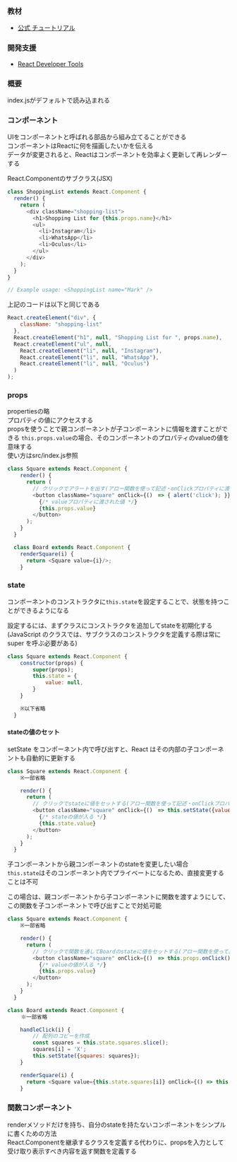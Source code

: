 ### 教材
- [公式 チュートリアル](https://ja.reactjs.org/tutorial/tutorial.html)

### 開発支援
- [React Developer Tools](https://chrome.google.com/webstore/detail/react-developer-tools/fmkadmapgofadopljbjfkapdkoienihi/related?hl=ja)

### 概要
index.jsがデフォルトで読み込まれる

### コンポーネント
UIをコンポーネントと呼ばれる部品から組み立てることができる  
コンポーネントはReactに何を描画したいかを伝える  
データが変更されると、Reactはコンポーネントを効率よく更新して再レンダーする

React.Componentのサブクラス(JSX)
```js
class ShoppingList extends React.Component {
  render() {
    return (
      <div className="shopping-list">
        <h1>Shopping List for {this.props.name}</h1>
        <ul>
          <li>Instagram</li>
          <li>WhatsApp</li>
          <li>Oculus</li>
        </ul>
      </div>
    );
  }
}

// Example usage: <ShoppingList name="Mark" />
```
上記のコードは以下と同じである
```js
React.createElement("div", {
    className: "shopping-list"
  },
  React.createElement("h1", null, "Shopping List for ", props.name),
  React.createElement("ul", null,
    React.createElement("li", null, "Instagram"),
    React.createElement("li", null, "WhatsApp"),
    React.createElement("li", null, "Oculus")
  )
);
```

### props
propertiesの略  
プロパティの値にアクセスする  
propsを使うことで親コンポーネントが子コンポーネントに情報を渡すことができる
`this.props.value`の場合、そのコンポーネントのプロパティのvalueの値を意味する  
使い方はsrc/index.js参照

```js
class Square extends React.Component {
    render() {
      return (
        // クリックでアラートを出す(アロー関数を使って記述・onClickプロパティに渡しているのは関数である)
        <button className="square" onClick={()　=> { alert('click'); }}>
          {/* valueプロパティに渡された値 */}
          {this.props.value}
        </button>
      );
    }
  }

  class Board extends React.Component {
    renderSquare(i) {
      return <Square value={i}/>;
    }
```

### state
コンポーネントのコンストラクタに`this.state`を設定することで、状態を持つことができるようになる  

設定するには、まずクラスにコンストラクタを追加してstateを初期化する  
(JavaScript のクラスでは、サブクラスのコンストラクタを定義する際は常に super を呼ぶ必要がある)
```js
class Square extends React.Component {
    constructor(props) {
        super(props);
        this.state = {
            value: null,
        }
    }

    ※以下省略
  }
```

#### stateの値のセット  
setState をコンポーネント内で呼び出すと、React はその内部の子コンポーネントも自動的に更新する
```js
class Square extends React.Component {
    ※一部省略

    render() {
      return (
        // クリックでstateに値をセットする(アロー関数を使って記述・onClickプロパティに渡しているのは関数である)
        <button className="square" onClick={()　=> this.setState({value: 'X'})}>
          {/* stateの値が入る */}
          {this.state.value}
        </button>
      );
    }
  }
```

子コンポーネントから親コンポーネントのstateを変更したい場合  
`this.state`はそのコンポーネント内でプライベートになるため、直接変更することは不可

この場合は、親コンポーネントから子コンポーネントに関数を渡すようにして、この関数を子コンポーネントで呼び出すことで対処可能
```js
class Square extends React.Component {
    ※一部省略

    render() {
      return (
        // クリックで関数を通してBoardのstateに値をセットする(アロー関数を使って記述・onClickプロパティに渡しているのは関数である)
        <button className="square" onClick={()　=> this.props.onClick()}>
          {/* valueの値が入る */}
          {this.props.value}
        </button>
      );
    }
  }

class Board extends React.Component {
 　　※一部省略

    handleClick(i) {
        // 配列のコピーを作成
        const squares = this.state.squares.slice();
        squares[i] = 'X';
        this.setState({squares: squares});
    }

    renderSquare(i) {
      return <Square value={this.state.squares[i]} onClick={() => this.handleClick(i)}/>;
    }
```

### 関数コンポーネント
renderメソッドだけを持ち、自分のstateを持たないコンポーネントをシンプルに書くための方法  
React.Componentを継承するクラスを定義する代わりに、propsを入力として受け取り表示すべき内容を返す関数を定義する